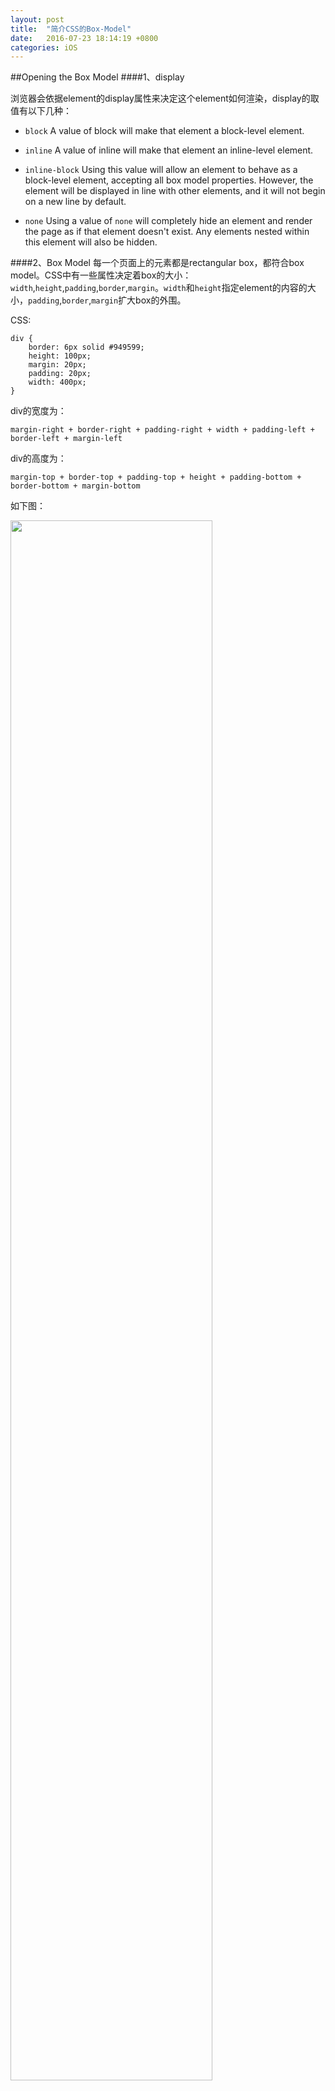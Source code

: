 ```yaml
---
layout: post
title:  "简介CSS的Box-Model"
date:   2016-07-23 18:14:19 +0800
categories: iOS
---
```



##Opening the Box Model
####1、display

浏览器会依据element的display属性来决定这个element如何渲染，display的取值有以下几种：   

-	`block`	A value of block will make that element a block-level element.   

-	`inline` A value of inline will make that element an inline-level element.   

-	`inline-block` Using this value will allow an element to behave as a block-level element, accepting all box model properties. However, the element will be displayed in line with other elements, and it will not begin on a new line by default.   

-	`none` Using a value of `none` will completely hide an element and render the page as if that element doesn't exist. Any elements nested within this element will also be hidden.

####2、Box Model
每一个页面上的元素都是rectangular box，都符合box model。CSS中有一些属性决定着box的大小：`width`,`height`,`padding`,`border`,`margin`。`width`和`height`指定element的内容的大小，`padding`,`border`,`margin`扩大box的外围。


CSS:
		
	div {
		border: 6px solid #949599;
		height: 100px;
		margin: 20px;
		padding: 20px;
		width: 400px;
	}		

div的宽度为：
	
	margin-right + border-right + padding-right + width + padding-left + border-left + margin-left   

div的高度为：

	margin-top + border-top + padding-top + height + padding-bottom + border-bottom + margin-bottom
	
如下图：   

<img src="{{ site.url }}/images/box-model.png" width="80%" max-width="600px">

当我们设置一个元素的width为 400px 时，它实际的width可能是 492px，我们需要将`padding`,`border`,`margin`考虑进去。实际的width并不仅仅包括width属性，也包含`padding-left`,`padding-right`,`border-left`,`border-right`,`marin-left`,`margin-right`。   


####3、Box Model的相关属性
#####（1）Width & Height
每一个element都有默认的width和height，默认的width和height是由element的display属性决定的。    

-	width   
	`Block-level` element的默认width是100%，独占整个水平空间。`inline`和`inline-block`的width是由element本身内容所需要占用的宽度决定的，`inline-level`的元素没有固定的大小，它的宽高与`non-inline` element相关。    
	指定`non-inline` element的高度使用width属性

-	height
	element默认的height是由它的内容决定的，内容需要多高，它的高度就会扩展多大。
	指定`non-inline` element的高度使用height属性

注: `inline-level` element 不接受`width`、`height`的约束。但是`block`或者`inline-block` element会受`width`、`height`的约束。	

#####（2）Margin & Padding
对于不同type的element，每个浏览器默认的margin和padding都不一样。我们可以使用CSS reset去将这些默认的margin和padding的设为0。   

CSS Reset:
		
	/* http://meyerweb.com/eric/tools/css/reset/ 2. v2.0 | 20110126		License: none (public domain)
	*/
	html, body, div, span, applet, object, iframe,
	h1, h2, h3, h4, h5, h6, p, blockquote, pre,
	a, abbr, acronym, address, big, cite, code,
	del, dfn, em, img, ins, kbd, q, s, samp,
	small, strike, strong, sub, sup, tt, var,
	b, u, i, center,
	dl, dt, dd, ol, ul, li,
	fieldset, form, label, legend,
	table, caption, tbody, tfoot, thead, tr, th, td,
	article, aside, canvas, details, embed,
	figure, figcaption, footer, header, hgroup,
	menu, nav, output, ruby, section, summary,
	time, mark, audio, video {
	  margin: 0;
	  padding: 0;
	  border: 0;
	  font-size: 100%;
	  font: inherit;
	  vertical-align: baseline;
	}
	/* HTML5 display-role reset for older browsers */
	article, aside, details, figcaption, figure,
	footer, header, hgroup, menu, nav, section {
	  display: block;
	}
	body {
	  line-height: 1;
	}
	ol, ul {
	  list-style: none;
	}
	blockquote, q {
	  quotes: none;
	}
	blockquote:before, blockquote:after,
	q:before, q:after {
	  content: '';
	  content: none;
	}
	table {
	  border-collapse: collapse;
	  border-spacing: 0;
	}
margin和padding能帮助用户更好的理清页面上的逻辑。从文字的段落上我们能很好的看到这一点。   

-	Margin `margin`属性允许我们设置围绕一个element的空间。`margin`是一个元素`border`之外的空间，而且完全透明。
-	Padding `padding`是与`margin`非常相似的一个属性。但是它是一个element的`border`之内的
空间。   

注: 	

-	`margin`和`padding`对`inline-level`element 的影响与它对`block`和`inline-block`的影响是不一样的。   
-	`margin`对于`inline-level`element只在水平方向起作用（也就是说margin只有left和right起作用）。   
-	`padding`对`inline-level`element在四个方向上都起作用。但是竖直方向上的`top`、`bottom`可能会导致element侵入它所在行的上方或下方。   
-	`padding`和`margin`对于`block`、`inline-block`element的影响则是正常的。

`margin`, `padding`的值的顺序为`top`,`right`,`bottom`,`left`,从上开始顺时针旋转。   
`margin`, `padding`的背景颜色都是透明的，而且不能设置它的颜色。它会把它底部element的颜色透出来。   

#####（3）Border
`border`处于`margin`和`padding`之间。为element提供一个outline。指定一个border至少需要三个值：`width`、`style`、`color`。也可以通过`border-width`、`border-style`、`border-color`分别单独指定这三个元素。   
指定p的border样式：
		
	p {
		border: 6px solid #994532;
	}
这个样式与下面的CSS样式功效是相等的：
	
	p {
		border-width: 6px;
		border-style: solid;
		border-color: #994532;
	}
	
也可以单独指定border某一边的样式：

	p {
		border-bottom: 6px solid #994532;
	}
	p {
		border-bottom-width: 6px;
		border-bottom-style: solid;
		border-bottom-color: #994532;
	}

###### Border Radius
border radius的单位可以是`px`、`%`。指定一个border radius可以通过四个脚指定：`top-left`,`top-right`,`bottom-right`,`bottom-left`。

	div {
		border-radius: 5px;
	}
	
上面的CSS样式相当于同时指定`top-left`,`top-right`,`bottom-right`,`bottom-left`为5px。单独指定如下：

	div {
		border-top-right-radius: 5px;
	}
	
#####（4）Box Sizing
一般我们要计算一个element的实际大小，需要通过它的`border`、`padding`、`margin`、`width`、`height`等属性计算得到。`box-sizing`是CSS3引进的属性。它允许我们指定element如何计算其大小。`box-sizing`有三个基础的取值`content-box`、`padding-box`、`border-box`,每一个取值对于box的size的计算方式都是不一样的。

-	Content Box	`content-box`是`box-sizing`的默认值。如果你不指定element的box-sizing属性，那么它的box-sizing属性的值就是`content-box`。element的内容大小为width，height属性的值，element的size大小就是width、height加上padding,border和margin属性的值。
-	Padding Box 如果`box-sizing`的值为`padding-box`，那么如果:

		div {
			box-sizing: padding-box;
			padding: 20px;
			width: 200px;
			border:2px;
			margin: 20px;
		}
	element的实际宽度为 margin-left + border-left + width + border-right + margin-right。而element的内容宽度为width减去padding-left和padding-right的值,高度为height减去padding-left和padding-right的值。也就是说width和height属性将padding属性包含在内。
-	Border Box 如果`box-sizing`属性为`border-box`时，width和height属性将 border 和 padding 都包含在内。也就是说如果 element的width为400px，padding为20px，border为10px，那么element的实际宽度还是400px。

**注：** 不管`box-sizing`为什么值，margin都不会包含到width中，element的实际大小都需要加上margin。

总的来说，一般将`box-sizing`设置为`border-box`最好。设置为`border-box`更能方便我们计算element的位置与大小。下面的css代码能将所有element的`box-sizing`默认设置为`border-box`
		
	*,
	*:before,
	*:after {
		-webkit-box-sizing: border-box;
		   -moz-box-sizing: border-box;
			    box-sizing: border-box;
	}

